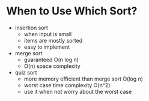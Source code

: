 # When to Use Which Sort?

- insertion sort
  - when input is small
  - items are mostly sorted
  - easy to implement
- merge sort
  - guaranteed O(n log n)
  - O(n) space complexity
- quiz sort
  - more memory efficient than merge sort O(log n)
  - worst case time complexity O(n^2)
  - use it when not worry about the worst case
